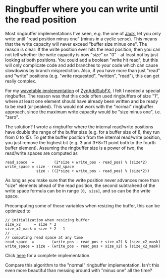 # Ringbuffer where you can write until the read position

Most ringbuffer implementations I've seen, e.g. the one of
[Jack](https://jackaudio.org), let you only write until "read position minus
one" (minus in a cyclic sense). This means that the write capacity will never
exceed "buffer size minus one". The reason is clear: If the write position
ever hits the read position, then you can not tell whether the write capacity
is now "size" or "0" - at least not by just looking at both positions.
You could add a boolean "write hit read", but this will only complicate
code and add branches to your code which can cause slowdowns by branch
misprediction. Also, if you have more than just "read" and "write" positions
(e.g. "write requested", "written", "read"), this can get really complex.

For my [wavetable implementation](https://github.com/zynaddsubfx/zynaddsubfx/pull/61)
of [ZynAddSubFX](https://zynaddsubfx.sourceforge.io/), I felt I needed a
special ringbuffer. The reason was that this code often used ringbuffers of
size "1", where at least one element should have already been written and be
ready to be read (or peaked). This would not work with the "normal" ringbuffer
approach, since the maximum write capacity would be "size minus one", i.e.
"zero".

The solution? I wrote a ringbuffer where the internal read/write positions
have double the range of the buffer size (e.g. for a buffer size of 8, they
run from 0 to 15). To get the buffer position from the internal read/write
position, you just remove the highest bit (e.g. 3 and 3+8=11 point both to
the fourth buffer element). Assuming the ringbuffer size is a power of two,
the read/write spaces are computed as

```
read_space  =         (2*size + write_pos - read_pos) % (size*2)
write_space = size - read_space
              size - ((2*size + write_pos - read_pos) % (size*2))
```

As long as you make sure that the write position never advances
more than "size" elements ahead of the read position, the second subtrahend
of the write space formula can be in range `[0, size]`, and so can be the
write space.

Precomputing some of those variables when resizing the buffer, this can be
optimized to

```
// initialization when resizing buffer
size_x2      = size * 2
size_x2_mask = size * 2 - 1
// ...
// computing read space at any time
read_space  =        (write_pos - read_pos + size_x2) & (size_x2_mask)
write_space = size - (write_pos - read_pos + size_x2) & (size_x2_mask)
```

Click [here](../code/ringbuffer.cpp) for a complete implementation.

Compare this algorithm to the "normal" ringbuffer implementation. Isn't this
even more beautiful than messing around with "minus one" all the time?

